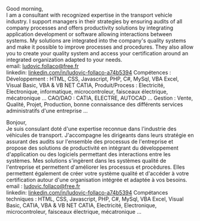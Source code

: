 Good morning,
</br>I am a consultant with recognized expertise in the transport vehicle industry.
I support managers in their strategies by ensuring audits of all company processes and
offers productivity solutions by integrating application development or software allowing
interactions between systems. My solutions are integrated into the company's quality systems and make it possible to improve
processes and procedures. They also allow you to create your quality system and access your certification
around an integrated organization adapted to your needs.
</br>email: ludovic.follaco@free.fr
</br>linkedin: <a href="linkedin.com/in/ludovic-follaco-a74b5394">linkedin.com/in/ludovic-follaco-a74b5394</a>
Compétences :
Développement : HTML, CSS, Javascript, PHP, C#, MySql, VBA Excel, Visual Basic, VBA & VB NET CATIA,
Produit/Process : Electricité, Electronique, informatique, microcontroleur, faisceaux électrique, mécatronique ...
CAO/DAO : CATIA, ELECTRE, AUTOCAD ...
Gestion : Vente, Qualité, Projet, Production, bonne connaissance des différents services administratifs d'une entreprise ...

Bonjour,
</br>Je suis consulant doté d'une expertise reconnue dans l'industrie des véhicules de transport.
J'accompagne les dirigeants dans leurs stratégie en assurant des audits sur l'ensemble des processus de l'entreprise et
propose des solutions de productivité en intégrant du développement d'application ou des logiciels permettant des
interactions entre les systèmes. Mes solutions s'ingèrent dans les systèmes qualité de l'entreprise et permettent d'améliorer
les processus et procèdures. Elles permettent également de créer votre système qualité et d'accéder à votre certification
autour d'une organisation intégrée et adaptée à vos besoins.
</br>email : ludovic.follaco@free.fr
</br>linkedin: <a href="linkedin.com/in/ludovic-follaco-a74b5394">linkedin.com/in/ludovic-follaco-a74b5394</a>
Compétances techniques :
HTML, CSS, Javascript, PHP, C#, MySql, VBA Excel, Visual Basic, CATIA, VBA & VB NET CATIA, Electricité, Electronique, microcontroleur, faisceaux électrique, mécatronique ...

